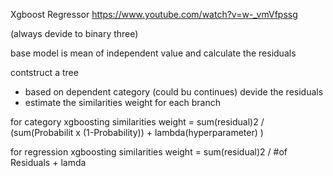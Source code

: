 Xgboost Regressor
https://www.youtube.com/watch?v=w-_vmVfpssg

(always devide to binary three)

base model is mean of independent value and calculate the residuals

contstruct a tree
- based on dependent category (could bu continues) devide the residuals
- estimate the similarities weight for each branch


for category xgboosting
similarities weight  = sum(residual)2 / (sum(Probabilit x (1-Probability)) + lambda(hyperparameter) )

for regression xgboosting
similarities weight  = sum(residual)2 / #of Residuals + lamda
